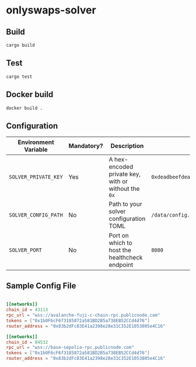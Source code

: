 # onlyswaps-solver

## Build
`cargo build`

## Test

`cargo test`

## Docker build

`docker build .`

## Configuration

| Environment Variable | Mandatory? | Description                                         | Example                                  | Default                           |
|----------------------|------------|-----------------------------------------------------|------------------------------------------|-----------------------------------|
| `SOLVER_PRIVATE_KEY` | Yes        | A hex-encoded private key, with or without the `0x` | `0xdeadbeefdeadbeefdeadbeefdeadbeefdead` | —                                 |
| `SOLVER_CONFIG_PATH` | No         | Path to your solver configuration TOML              | `/data/config.toml`                      | `~/.onlyswaps/solver/config.toml` |
| `SOLVER_PORT`        | No         | Port on which to host the healthcheck endpoint      | `8080`                                   | `8080`                            |

## Sample Config File

```toml

[[networks]]
chain_id = 43113
rpc_url = "wss://avalanche-fuji-c-chain-rpc.publicnode.com"
tokens = ["0x1b0F6cF6f3185872a581BD2B5a738EB52CCd4d76"]
router_address = "0x83b2dFc83E41a2398e28e31C352E1053805e4C16"

[[networks]]
chain_id = 84532
rpc_url = "wss://base-sepolia-rpc.publicnode.com"
tokens = ["0x1b0F6cF6f3185872a581BD2B5a738EB52CCd4d76"]
router_address = "0x83b2dFc83E41a2398e28e31C352E1053805e4C16"

```
